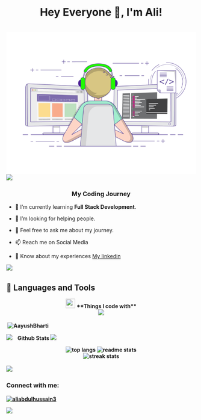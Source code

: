 <h1 align="center">Hey Everyone 👋, I'm Ali!</h1>
<br/>
<img align="center" alt="Coding" width="600" src="https://raw.githubusercontent.com/devSouvik/devSouvik/master/gif3.gif">
<img src="https://user-images.githubusercontent.com/73097560/115834477-dbab4500-a447-11eb-908a-139a6edaec5c.gif">
<h3 align="center">My Coding Journey</h3>

- 🌱 I’m currently learning **Full Stack Development**.

- 🤝 I’m looking for helping people.

- 💬 Feel free to ask me about my journey.

- 📫 Reach me on Social Media

- 📄 Know about my experiences [My linkedin](www.linkedin.com/in/aliabdulhussain3)

<img src="https://user-images.githubusercontent.com/73097560/115834477-dbab4500-a447-11eb-908a-139a6edaec5c.gif">

## 🚀 Languages and Tools

<p align="center">
 <img src="https://media2.giphy.com/media/QssGEmpkyEOhBCb7e1/giphy.gif?cid=ecf05e47a0n3gi1bfqntqmob8g9aid1oyj2wr3ds3mg700bl&rid=giphy.gif" width="25" height="25"> <b> **Things I code with** <br/>
  <a href="https://skillicons.dev">
     <img src="https://skillicons.dev/icons?i=html,css,js,ts,nextjs,react,tailwind,figma,npm,git,github,nodejs,postman,vscode,vercel,vite,powershell,bash,linux,mysql,md,cloudflare,java,c,py,cpp,go,arduino,aws,azure,discord,docker,githubactions,graphql,idea,jquery,kali,laravel,linux,matlab,mysql,php,powershell,regex,replit,sqlite,solidjs,ubuntu,windows,wordpress"/>

  </a>
</p>



<p>&nbsp;<img align="center" src="https://github-readme-stats.vercel.app/api?username=AayushBharti&show_icons=true&locale=en" alt="AayushBharti" /></p>



<img src="https://media.giphy.com/media/iY8CRBdQXODJSCERIr/giphy.gif" width="35"> &ensp;<b> Github Stats </b>
<img src="https://user-images.githubusercontent.com/73097560/115834477-dbab4500-a447-11eb-908a-139a6edaec5c.gif">

<div align=center>
  <img width=320 src="https://github-readme-stats-salesp07.vercel.app/api/top-langs/?username=aayushbharti&langs_count=8&layout=compact&theme=dark&border_radius=10&exclude_repo=github-readme-stats&hide_border=true" alt="top langs" />
  <img width=420  src="https://github-readme-stats-salesp07.vercel.app/api?username=aayushbharti&count_private=true&show_icons=true&theme=dark&rank_icon=github&hide_border=true&border_radius=10" alt="readme stats" />
  <br/>
  <img width=420 src="https://github-readme-streak-stats-salesp07.vercel.app/?user=aayushbharti&count_private=true&theme=dark&hide_border=true&border_radius=10&card_width=495" alt="streak stats"/>
</div>

<br/>

<img src="https://user-images.githubusercontent.com/73097560/115834477-dbab4500-a447-11eb-908a-139a6edaec5c.gif">

<h3 align="left">Connect with me:</h3>
<p align="left">
<a href="https://linkedin.com/in/aliabdulhussain3" target="blank"><img align="center" src="https://skillicons.dev/icons?i=linkedin" alt="aliabdulhussain3" height="30" width="40" /></a>
</p>

<img src="https://user-images.githubusercontent.com/73097560/115834477-dbab4500-a447-11eb-908a-139a6edaec5c.gif">
